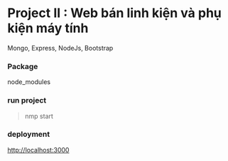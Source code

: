 # Project II : Web bán linh kiện và phụ kiện máy tính

Mongo, Express, NodeJs, Bootstrap

### Package
  
node_modules

### run project

>nmp start

### deployment

[http://localhost:3000](http://localhost:3000)

